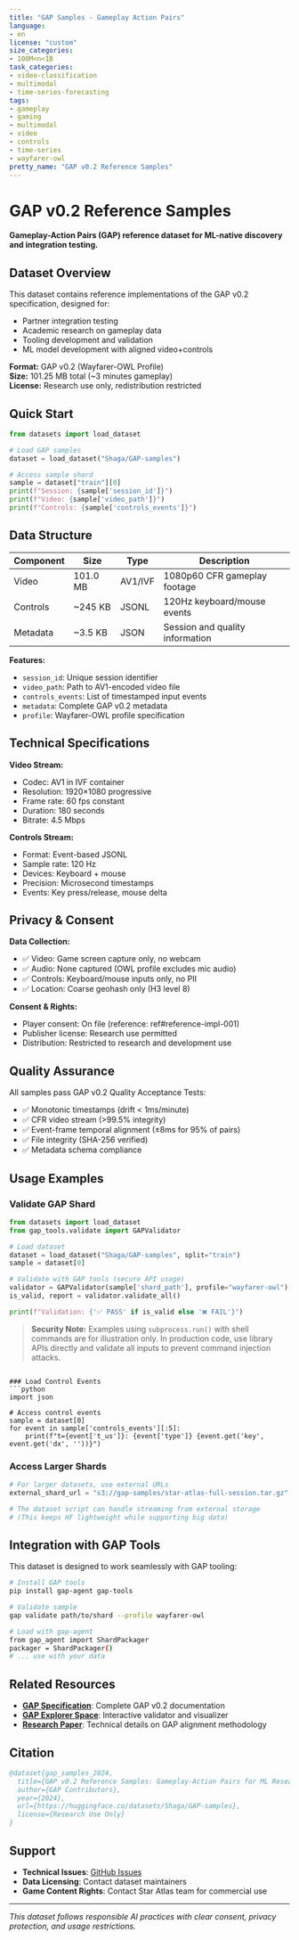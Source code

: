 ```yaml
---
title: "GAP Samples - Gameplay Action Pairs"
language:
- en
license: "custom"
size_categories:
- 100M<n<1B
task_categories:
- video-classification
- multimodal
- time-series-forecasting
tags:
- gameplay
- gaming
- multimodal
- video
- controls
- time-series
- wayfarer-owl
pretty_name: "GAP v0.2 Reference Samples"
---
```


# GAP v0.2 Reference Samples

**Gameplay-Action Pairs (GAP) reference dataset for ML-native discovery and integration testing.**

## Dataset Overview

This dataset contains reference implementations of the GAP v0.2 specification, designed for:
- Partner integration testing
- Academic research on gameplay data
- Tooling development and validation
- ML model development with aligned video+controls

**Format:** GAP v0.2 (Wayfarer-OWL Profile)  
**Size:** 101.25 MB total (~3 minutes gameplay)  
**License:** Research use only, redistribution restricted  

## Quick Start

```python
from datasets import load_dataset

# Load GAP samples
dataset = load_dataset("Shaga/GAP-samples")

# Access sample shard
sample = dataset["train"][0]
print(f"Session: {sample['session_id']}")
print(f"Video: {sample['video_path']}")
print(f"Controls: {sample['controls_events']}")
```

## Data Structure

| Component | Size | Type | Description |
|-----------|------|------|-------------|
| Video | 101.0 MB | AV1/IVF | 1080p60 CFR gameplay footage |
| Controls | ~245 KB | JSONL | 120Hz keyboard/mouse events |
| Metadata | ~3.5 KB | JSON | Session and quality information |

**Features:**
- `session_id`: Unique session identifier
- `video_path`: Path to AV1-encoded video file
- `controls_events`: List of timestamped input events
- `metadata`: Complete GAP v0.2 metadata
- `profile`: Wayfarer-OWL profile specification

## Technical Specifications

**Video Stream:**
- Codec: AV1 in IVF container
- Resolution: 1920×1080 progressive
- Frame rate: 60 fps constant
- Duration: 180 seconds
- Bitrate: 4.5 Mbps

**Controls Stream:**
- Format: Event-based JSONL
- Sample rate: 120 Hz
- Devices: Keyboard + mouse
- Precision: Microsecond timestamps
- Events: Key press/release, mouse delta

## Privacy & Consent

**Data Collection:**
- ✅ Video: Game screen capture only, no webcam
- ✅ Audio: None captured (OWL profile excludes mic audio)
- ✅ Controls: Keyboard/mouse inputs only, no PII
- ✅ Location: Coarse geohash only (H3 level 8)

**Consent & Rights:**
- Player consent: On file (reference: ref#reference-impl-001)
- Publisher license: Research use permitted
- Distribution: Restricted to research and development use

## Quality Assurance

All samples pass GAP v0.2 Quality Acceptance Tests:
- ✅ Monotonic timestamps (drift < 1ms/minute)
- ✅ CFR video stream (>99.5% integrity)
- ✅ Event-frame temporal alignment (±8ms for 95% of pairs)
- ✅ File integrity (SHA-256 verified)
- ✅ Metadata schema compliance

## Usage Examples

### Validate GAP Shard
```python
from datasets import load_dataset
from gap_tools.validate import GAPValidator

# Load dataset
dataset = load_dataset("Shaga/GAP-samples", split="train")
sample = dataset[0]

# Validate with GAP tools (secure API usage)
validator = GAPValidator(sample['shard_path'], profile="wayfarer-owl")
is_valid, report = validator.validate_all()

print(f"Validation: {'✅ PASS' if is_valid else '❌ FAIL'}")
```

> **Security Note:** Examples using `subprocess.run()` with shell commands are for 
> illustration only. In production code, use library APIs directly and validate 
> all inputs to prevent command injection attacks.
```

### Load Control Events
```python
import json

# Access control events
sample = dataset[0]
for event in sample['controls_events'][:5]:
    print(f"t={event['t_us']}: {event['type']} {event.get('key', event.get('dx', ''))}")
```

### Access Larger Shards
```python
# For larger datasets, use external URLs
external_shard_url = "s3://gap-samples/star-atlas-full-session.tar.gz"

# The dataset script can handle streaming from external storage
# (This keeps HF lightweight while supporting big data)
```

## Integration with GAP Tools

This dataset is designed to work seamlessly with GAP tooling:

```bash
# Install GAP tools
pip install gap-agent gap-tools

# Validate sample
gap validate path/to/shard --profile wayfarer-owl

# Load with gap-agent
from gap_agent import ShardPackager
packager = ShardPackager()
# ... use with your data
```

## Related Resources

- **[GAP Specification](https://github.com/ShagaDAO/gap)**: Complete GAP v0.2 documentation
- **[GAP Explorer Space](https://huggingface.co/spaces/Shaga/gap-explorer)**: Interactive validator and visualizer
- **[Research Paper](https://arxiv.org)**: Technical details on GAP alignment methodology

## Citation

```bibtex
@dataset{gap_samples_2024,
  title={GAP v0.2 Reference Samples: Gameplay-Action Pairs for ML Research},
  author={GAP Contributors},
  year={2024},
  url={https://huggingface.co/datasets/Shaga/GAP-samples},
  license={Research Use Only}
}
```

## Support

- **Technical Issues**: [GitHub Issues](https://github.com/ShagaDAO/gap/issues)
- **Data Licensing**: Contact dataset maintainers
- **Game Content Rights**: Contact Star Atlas team for commercial use

---

*This dataset follows responsible AI practices with clear consent, privacy protection, and usage restrictions.* 